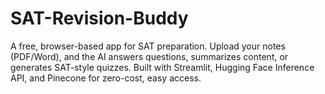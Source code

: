 # SAT-Revision-Buddy
A free, browser-based app for SAT preparation. Upload your notes (PDF/Word), and the AI answers questions, summarizes content, or generates SAT-style quizzes. Built with Streamlit, Hugging Face Inference API, and Pinecone for zero-cost, easy access.
